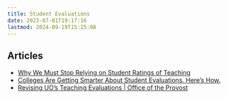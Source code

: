 ```yaml
---
title: Student Evaluations
date: 2023-07-01T19:17:16
lastmod: 2024-09-19T15:15:08
---
```


## Articles

- [Why We Must Stop Relying on Student Ratings of Teaching](https://www.chronicle.com/article/why-we-must-stop-relying-on-student-ratings-of-teaching/)
- [Colleges Are Getting Smarter About Student Evaluations. Here’s How.](https://www.chronicle.com/article/colleges-are-getting-smarter-about-student-evaluations-heres-how/)
- [Revising UO’s Teaching Evaluations | Office of the Provost](https://provost.uoregon.edu/revising-uos-teaching-evaluations)
